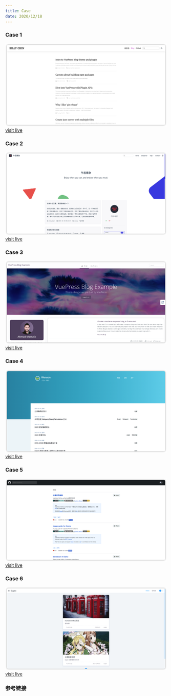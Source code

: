 ```yaml
---
title: Case
date: 2020/12/18
---
```


### Case 1
[![case-1](./image/case/case-1.png "billyyyyy3320.com")](https://billyyyyy3320.com/en/)
[visit live](https://billyyyyy3320.com/en/)
### Case 2
[![case-2](./image/case/case-2.png "recoluan.com")](https://www.recoluan.com/)
[visit live](https://www.recoluan.com/)
### Case 3
[![case-3](./image/case/case-3.png "vp-modern.z3by.com")](https://vp-modern.z3by.com/)
[visit live](https://vp-modern.z3by.com/)
### Case 4
[![case-4](./image/case/case-4.png "iwenson.com")](https://iwenson.com/)
[visit live](https://iwenson.com/)
### Case 5
[![case-5](./image/case/case-5.png "vuepress-theme-yuchanns")](https://effortless-pithivier-23f0bc.netlify.app/)
[visit live](https://effortless-pithivier-23f0bc.netlify.app/)

### Case 6
[![case-6](./image/case/case-6.png "vuepress-theme-eugeo")](https://comfy-kelpie-d1bacf.netlify.app/)
[visit live](https://comfy-kelpie-d1bacf.netlify.app/)

### 参考链接
[VuePress]: https://billyyyyy3320.com/en/2020/01/25/intro-to-vuepress-blog-theme-and-plugin/ "vuepress-blog-them"
